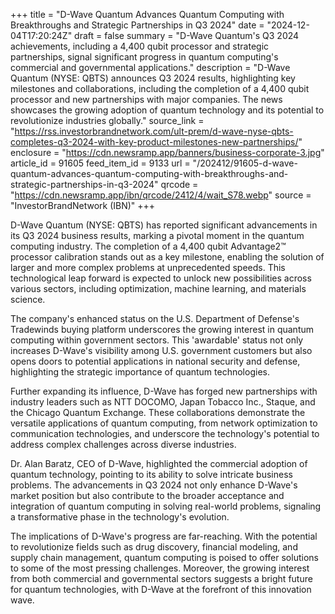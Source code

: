 +++
title = "D-Wave Quantum Advances Quantum Computing with Breakthroughs and Strategic Partnerships in Q3 2024"
date = "2024-12-04T17:20:24Z"
draft = false
summary = "D-Wave Quantum's Q3 2024 achievements, including a 4,400 qubit processor and strategic partnerships, signal significant progress in quantum computing's commercial and governmental applications."
description = "D-Wave Quantum (NYSE: QBTS) announces Q3 2024 results, highlighting key milestones and collaborations, including the completion of a 4,400 qubit processor and new partnerships with major companies. The news showcases the growing adoption of quantum technology and its potential to revolutionize industries globally."
source_link = "https://rss.investorbrandnetwork.com/ult-prem/d-wave-nyse-qbts-completes-q3-2024-with-key-product-milestones-new-partnerships/"
enclosure = "https://cdn.newsramp.app/banners/business-corporate-3.jpg"
article_id = 91605
feed_item_id = 9133
url = "/202412/91605-d-wave-quantum-advances-quantum-computing-with-breakthroughs-and-strategic-partnerships-in-q3-2024"
qrcode = "https://cdn.newsramp.app/ibn/qrcode/2412/4/wait_S78.webp"
source = "InvestorBrandNetwork (IBN)"
+++

<p>D-Wave Quantum (NYSE: QBTS) has reported significant advancements in its Q3 2024 business results, marking a pivotal moment in the quantum computing industry. The completion of a 4,400 qubit Advantage2™ processor calibration stands out as a key milestone, enabling the solution of larger and more complex problems at unprecedented speeds. This technological leap forward is expected to unlock new possibilities across various sectors, including optimization, machine learning, and materials science.</p><p>The company's enhanced status on the U.S. Department of Defense's Tradewinds buying platform underscores the growing interest in quantum computing within government sectors. This 'awardable' status not only increases D-Wave's visibility among U.S. government customers but also opens doors to potential applications in national security and defense, highlighting the strategic importance of quantum technologies.</p><p>Further expanding its influence, D-Wave has forged new partnerships with industry leaders such as NTT DOCOMO, Japan Tobacco Inc., Staque, and the Chicago Quantum Exchange. These collaborations demonstrate the versatile applications of quantum computing, from network optimization to communication technologies, and underscore the technology's potential to address complex challenges across diverse industries.</p><p>Dr. Alan Baratz, CEO of D-Wave, highlighted the commercial adoption of quantum technology, pointing to its ability to solve intricate business problems. The advancements in Q3 2024 not only enhance D-Wave's market position but also contribute to the broader acceptance and integration of quantum computing in solving real-world problems, signaling a transformative phase in the technology's evolution.</p><p>The implications of D-Wave's progress are far-reaching. With the potential to revolutionize fields such as drug discovery, financial modeling, and supply chain management, quantum computing is poised to offer solutions to some of the most pressing challenges. Moreover, the growing interest from both commercial and governmental sectors suggests a bright future for quantum technologies, with D-Wave at the forefront of this innovation wave.</p>